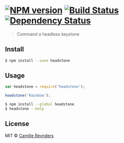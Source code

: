 #  [![NPM version][npm-image]][npm-url] [![Build Status][travis-image]][travis-url] [![Dependency Status][daviddm-image]][daviddm-url]

> Command a headless keystone


## Install

```sh
$ npm install --save headstone
```


## Usage

```js
var headstone = require('headstone');

headstone('Rainbow');
```

```sh
$ npm install --global headstone
$ headstone --help
```


## License

MIT © [Camille Reynders](http://www.creynders.be)


[npm-image]: https://badge.fury.io/js/headstone.svg
[npm-url]: https://npmjs.org/package/headstone
[travis-image]: https://travis-ci.org/creynders/headstone.svg?branch=master
[travis-url]: https://travis-ci.org/creynders/headstone
[daviddm-image]: https://david-dm.org/creynders/headstone.svg?theme=shields.io
[daviddm-url]: https://david-dm.org/creynders/headstone
